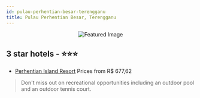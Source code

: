 ```yaml
---
id: pulau-perhentian-besar-terengganu
title: Pulau Perhentian Besar, Terengganu
---
```


<center><img src="https://i.travelapi.com/hotels/5000000/4520000/4512900/4512814/b255a3fd_z.jpg" alt="Featured Image" /></center>


##  3 star hotels - ⭐️⭐️⭐️

-    [Perhentian Island Resort](https://us.hurb.com/hotels/pulau-perhentian-besar/perhentian-island-resort-JNP-JP808314?cmp=18055) Prices from R$ 677,62
   > Don't miss out on recreational opportunities including an outdoor pool and an outdoor tennis court.
